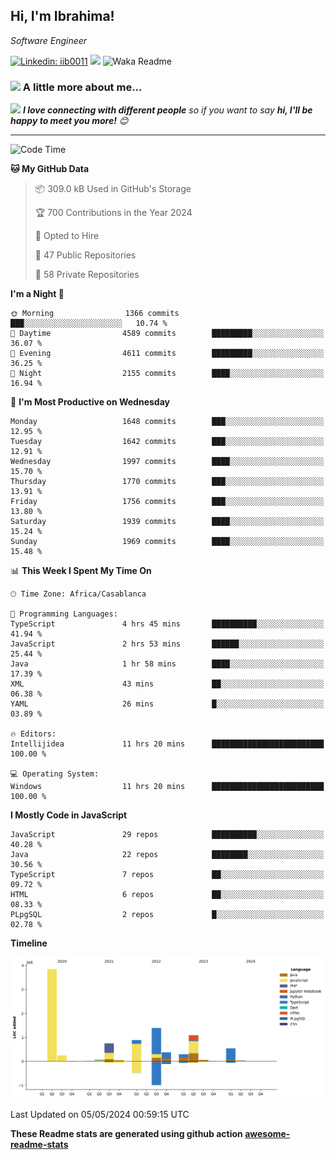 <h2>Hi, I'm Ibrahima! </h2>
<p><em>Software Engineer 
</em></p>


[![Linkedin: iib0011](https://img.shields.io/badge/-iib0011-blue?style=flat-square&logo=Linkedin&logoColor=white&link=https://www.linkedin.com/in/iib0011/)](https://www.linkedin.com/in/iib0011/)
![](https://visitor-badge.glitch.me/badge?page_id=iib0011)
![Waka Readme](https://github.com/iib0011/iib0011/workflows/Waka%20Readme/badge.svg)


### <img src="https://media.giphy.com/media/VgCDAzcKvsR6OM0uWg/giphy.gif" width="50"> A little more about me...  


<img src="https://media.giphy.com/media/LnQjpWaON8nhr21vNW/giphy.gif" width="60"> <em><b>I love connecting with different people</b> so if you want to say <b>hi, I'll be happy to meet you more!</b> 😊</em>

---
<!--START_SECTION:waka-->
![Code Time](http://img.shields.io/badge/Code%20Time-3%2C293%20hrs%2023%20mins-blue)

**🐱 My GitHub Data** 

> 📦 309.0 kB Used in GitHub's Storage 
 > 
> 🏆 700 Contributions in the Year 2024
 > 
> 💼 Opted to Hire
 > 
> 📜 47 Public Repositories 
 > 
> 🔑 58 Private Repositories 
 > 
**I'm a Night 🦉** 

```text
🌞 Morning                1366 commits        ███░░░░░░░░░░░░░░░░░░░░░░   10.74 % 
🌆 Daytime                4589 commits        █████████░░░░░░░░░░░░░░░░   36.07 % 
🌃 Evening                4611 commits        █████████░░░░░░░░░░░░░░░░   36.25 % 
🌙 Night                  2155 commits        ████░░░░░░░░░░░░░░░░░░░░░   16.94 % 
```
📅 **I'm Most Productive on Wednesday** 

```text
Monday                   1648 commits        ███░░░░░░░░░░░░░░░░░░░░░░   12.95 % 
Tuesday                  1642 commits        ███░░░░░░░░░░░░░░░░░░░░░░   12.91 % 
Wednesday                1997 commits        ████░░░░░░░░░░░░░░░░░░░░░   15.70 % 
Thursday                 1770 commits        ███░░░░░░░░░░░░░░░░░░░░░░   13.91 % 
Friday                   1756 commits        ███░░░░░░░░░░░░░░░░░░░░░░   13.80 % 
Saturday                 1939 commits        ████░░░░░░░░░░░░░░░░░░░░░   15.24 % 
Sunday                   1969 commits        ████░░░░░░░░░░░░░░░░░░░░░   15.48 % 
```


📊 **This Week I Spent My Time On** 

```text
🕑︎ Time Zone: Africa/Casablanca

💬 Programming Languages: 
TypeScript               4 hrs 45 mins       ██████████░░░░░░░░░░░░░░░   41.94 % 
JavaScript               2 hrs 53 mins       ██████░░░░░░░░░░░░░░░░░░░   25.44 % 
Java                     1 hr 58 mins        ████░░░░░░░░░░░░░░░░░░░░░   17.39 % 
XML                      43 mins             ██░░░░░░░░░░░░░░░░░░░░░░░   06.38 % 
YAML                     26 mins             █░░░░░░░░░░░░░░░░░░░░░░░░   03.89 % 

🔥 Editors: 
Intellijidea             11 hrs 20 mins      █████████████████████████   100.00 % 

💻 Operating System: 
Windows                  11 hrs 20 mins      █████████████████████████   100.00 % 
```

**I Mostly Code in JavaScript** 

```text
JavaScript               29 repos            ██████████░░░░░░░░░░░░░░░   40.28 % 
Java                     22 repos            ████████░░░░░░░░░░░░░░░░░   30.56 % 
TypeScript               7 repos             ██░░░░░░░░░░░░░░░░░░░░░░░   09.72 % 
HTML                     6 repos             ██░░░░░░░░░░░░░░░░░░░░░░░   08.33 % 
PLpgSQL                  2 repos             █░░░░░░░░░░░░░░░░░░░░░░░░   02.78 % 
```



**Timeline**

![Lines of Code chart](https://raw.githubusercontent.com/iib0011/iib0011/master/assets/bar_graph.png)


 Last Updated on 05/05/2024 00:59:15 UTC
<!--END_SECTION:waka-->

**These Readme stats are generated using github action [awesome-readme-stats](https://github.com/iib0011/waka-readme-stats)**

